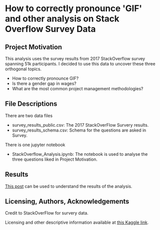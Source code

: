 # How to correctly pronounce 'GIF' and other analysis on Stack Overflow Survey Data

## Project Motivation
This analysis uses the survey results from 2017 StackOverflow survey spanning 51k participants.
I decided to use this data to uncover these three orthogonal topics.
* How to correctly pronounce GIF?
* Is there a gender gap in wages?
* What are the most common project management methodologies?

## File Descriptions
There are two data files
* survey_results_public.csv: The 2017 StackOverFlow Survery results.
* survey_results_schema.csv: Schema for the questions are asked in Survey.

There is one jupyter notebook
* StackOverflow_Analysis.ipynb: The notebook is used to analyse the three questions liked in Project Motivation. 

## Results
[This post](https://medium.com/@microrunner/how-to-correctly-pronounce-gif-and-other-analysis-on-stack-overflow-survey-data-e78663bbd505)
can be used to understand the results of the analysis. 

## Licensing, Authors, Acknowledgements
Credit to StackOverFlow for survery data. 

Licensing and other descriptive information available at [this Kaggle link](https://www.kaggle.com/stackoverflow/so-survey-2017/data). 



